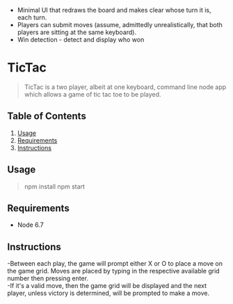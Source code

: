 * Minimal UI that redraws the board and makes clear whose turn it is, each turn.
* Players can submit moves (assume, admittedly unrealistically, that both players are sitting at the same keyboard).
* Win detection - detect and display who won

# TicTac

> TicTac is a two player, albeit at one keyboard, command line node app which allows a game of tic tac toe to be played.  

## Table of Contents

1. [Usage](##Usage)
2. [Requirements](##Requirements)
3. [Instructions](##Instructions)

## Usage

> npm install
> npm start 

## Requirements

- Node 6.7

## Instructions 

-Between each play, the game will prompt either X or O to place a move on the game grid. Moves are placed by typing in the respective available grid number then pressing enter.  
-If it's a valid move, then the game grid will be displayed and the next player, unless victory is determined, will be prompted to make a move. 